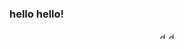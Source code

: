 ### hello hello!

<div align="center">
  <img alt="dunce-cat" src="./images/dunce-cat.gif" height=10cm/>
  <img alt="dunce-dog" src="./images/dunce-dog.gif" height=10cm/>
</div>

<!--
**cpan0/cpan0** is a ✨ _special_ ✨ repository because its `README.md` (this file) appears on your GitHub profile.

Here are some ideas to get you started:

- 🔭 I’m currently working on ...
- 🌱 I’m currently learning ...
- 👯 I’m looking to collaborate on ...
- 🤔 I’m looking for help with ...
- 💬 Ask me about ...
- 📫 How to reach me: ...
- 😄 Pronouns: ...
- ⚡ Fun fact: ...
-->

